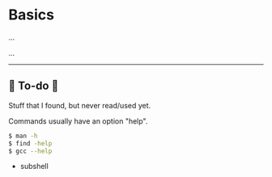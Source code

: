 # Basics

<div class="row row-cols-md-2"><div>

...
</div><div>

...
</div></div>

<hr class="sep-both">

## 👻 To-do 👻

Stuff that I found, but never read/used yet.

<div class="row row-cols-md-2"><div>

Commands usually have an option "help".

```bash
$ man -h
$ find -help
$ gcc --help
```
</div><div>

* subshell
</div></div>